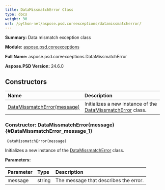 ```yaml
---
title: DataMissmatchError Class
type: docs
weight: 30
url: /python-net/aspose.psd.coreexceptions/datamissmatcherror/
---
```


**Summary:** Data mismatch exception class

**Module:** [aspose.psd.coreexceptions](/psd/python-net/aspose.psd.coreexceptions/)

**Full Name:** aspose.psd.coreexceptions.DataMissmatchError

**Aspose.PSD Version:** 24.6.0

## **Constructors**
| **Name** | **Description** |
| :- | :- |
| [DataMissmatchError(message)](#DataMissmatchError_message_1) | Initializes a new instance of the [DataMissmatchError](/psd/python-net/aspose.psd.coreexceptions/datamissmatcherror/) class. |


### Constructor: DataMissmatchError(message) {#DataMissmatchError_message_1}


```
 DataMissmatchError(message) 
```

Initializes a new instance of the [DataMissmatchError](/psd/python-net/aspose.psd.coreexceptions/datamissmatcherror/) class.

**Parameters:**

| Parameter | Type | Description |
| :- | :- | :- |
| message | string | The message that describes the error. |

